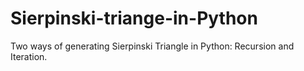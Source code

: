 # Sierpinski-triange-in-Python
Two ways of generating Sierpinski Triangle in Python: Recursion and Iteration.
